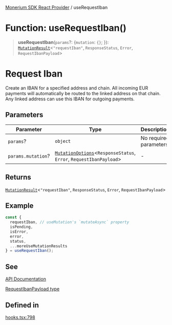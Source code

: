 [Monerium SDK React Provider](../README.md) / useRequestIban

# Function: useRequestIban()

> **useRequestIban**(`params`?: \{`mutation`: `{}`; \}): [`MutationResult`](../type-aliases/MutationResult.md)\<`"requestIban"`, `ResponseStatus`, `Error`, `RequestIbanPayload`\>

# Request Iban

Create an IBAN for a specified address and chain.
All incoming EUR payments will automatically be routed to the linked address on that chain.
Any linked address can use this IBAN for outgoing payments.

## Parameters

| Parameter          | Type                                                                                                       | Description             |
| ------------------ | ---------------------------------------------------------------------------------------------------------- | ----------------------- |
| `params`?          | `object`                                                                                                   | No required parameters. |
| `params.mutation`? | [`MutationOptions`](../type-aliases/MutationOptions.md)\<`ResponseStatus`, `Error`, `RequestIbanPayload`\> | -                       |

## Returns

[`MutationResult`](../type-aliases/MutationResult.md)\<`"requestIban"`, `ResponseStatus`, `Error`, `RequestIbanPayload`\>

## Example

```ts
const {
  requestIban, // useMutation's `mutateAsync` property
  isPending,
  isError,
  error,
  status,
  ...moreUseMutationResults
} = useRequestIban();
```

## See

[API Documentation](https://monerium.dev/api-docs-v2#tag/ibans/operation/request-iban)

[RequestIbanPayload type](https://github.com/monerium/js-monorepo/blob/main/packages/sdk/docs/generated/interfaces/RequestIbanPayload.md)

## Defined in

[hooks.tsx:798](https://github.com/monerium/js-monorepo/blob/main/packages/sdk-react-provider/src/lib/hooks.tsx#L798)
